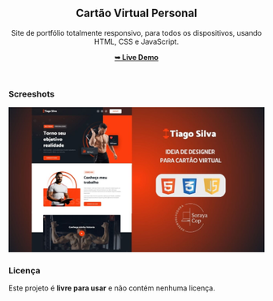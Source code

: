<div align="center">

<h2 align="center">Cartão Virtual Personal</h2>

Site de portfólio totalmente responsivo, para todos os dispositivos, usando HTML, CSS e JavaScript.

<a href=""><strong>➥ Live Demo</strong></a>

 </div>

<br />

### Screeshots

![Personal Desktop Demo](./readme-images/desktop-demo.jpg "Desktop Demo")

### Licença

Este projeto é **livre para usar** e não contém nenhuma licença.
